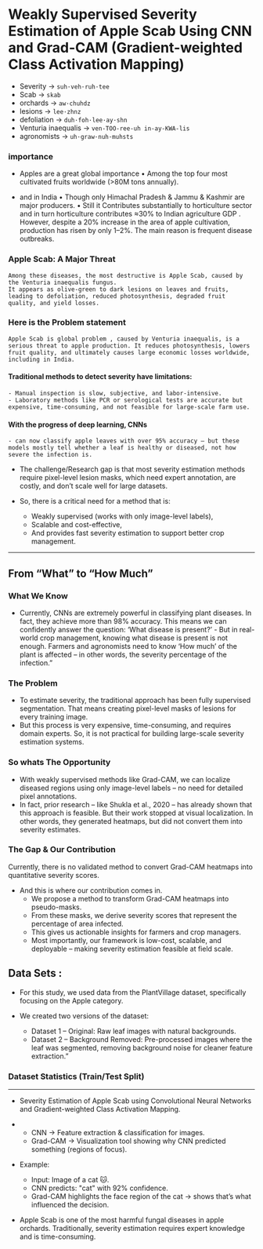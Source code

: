 # Weakly Supervised Severity Estimation of Apple Scab Using CNN and Grad-CAM (Gradient-weighted Class Activation Mapping)

- Severity -> `suh·veh·ruh·tee`
- Scab -> `skab`
- orchards -> `aw·chuhdz`
- lesions -> `lee·zhnz`
- defoliation -> `duh·foh·lee·ay·shn`
- Venturia inaequalis -> `ven-TOO-ree-uh in-ay-KWA-lis`
- agronomists -> `uh·graw·nuh·muhsts`


### importance
- Apples are a great global importance 
    • Among the top four most cultivated fruits worldwide (>80M tons annually).

- and in India 
    • Though only Himachal Pradesh & Jammu & Kashmir are major producers.
    • Still it Contributes substantially to horticulture sector and in turn horticulture contributes ≈30% to Indian agriculture GDP . 
    However, despite a 20% increase in the area of apple cultivation, production has risen by only 1–2%. The main reason is frequent disease outbreaks.

### Apple Scab: A Major Threat
    Among these diseases, the most destructive is Apple Scab, caused by the Venturia inaequalis fungus. 
    It appears as olive-green to dark lesions on leaves and fruits, leading to defoliation, reduced photosynthesis, degraded fruit quality, and yield losses.

### Here is the Problem statement
    Apple Scab is global problem , caused by Venturia inaequalis, is a serious threat to apple production. It reduces photosynthesis, lowers fruit quality, and ultimately causes large economic losses worldwide, including in India.

#### Traditional methods to detect severity have limitations:

    - Manual inspection is slow, subjective, and labor-intensive.
    - Laboratory methods like PCR or serological tests are accurate but expensive, time-consuming, and not feasible for large-scale farm use.

#### With the progress of deep learning, CNNs 
    - can now classify apple leaves with over 95% accuracy – but these models mostly tell whether a leaf is healthy or diseased, not how severe the infection is.

- The challenge/Research gap is that most severity estimation methods require pixel-level lesion masks, which need expert annotation, are costly, and don’t scale well for large datasets.

- So, there is a critical need for a method that is:
    - Weakly supervised (works with only image-level labels),
    - Scalable and cost-effective,
    - And provides fast severity estimation to support better crop management.

--------------------------------------------------------------------------------------------------------------------------------------------

## From “What” to “How Much”

### What We Know
   - Currently, CNNs are extremely powerful in classifying plant diseases. In fact, they achieve more than 98% accuracy. This means we can confidently answer the question: ‘What disease is present?’
    - But in real-world crop management, knowing what disease is present is not enough. Farmers and agronomists need to know ‘How much’ of the plant is affected – in other words, the severity percentage of the infection.”

### The Problem
- To estimate severity, the traditional approach has been fully supervised segmentation.
    That means creating pixel-level masks of lesions for every training image.
- But this process is very expensive, time-consuming, and requires domain experts.
So, it is not practical for building large-scale severity estimation systems.


### So whats The Opportunity
- With weakly supervised methods like Grad-CAM, we can localize diseased regions using only image-level labels – no need for detailed pixel annotations.
- In fact, prior research – like Shukla et al., 2020 – has already shown that this approach is feasible.
But their work stopped at visual localization. In other words, they generated heatmaps, but did not convert them into severity estimates.

### The Gap & Our Contribution

Currently, there is no validated method to convert Grad-CAM heatmaps into quantitative severity scores.

- And this is where our contribution comes in.
    - We propose a method to transform Grad-CAM heatmaps into pseudo-masks.
    - From these masks, we derive severity scores that represent the percentage of area infected.
    - This gives us actionable insights for farmers and crop managers.
    - Most importantly, our framework is low-cost, scalable, and deployable – making severity estimation feasible at field scale.


## Data Sets :
- For this study, we used data from the PlantVillage dataset, specifically focusing on the Apple category.

- We created two versions of the dataset:
    - Dataset 1 – Original: Raw leaf images with natural backgrounds.
    - Dataset 2 – Background Removed: Pre-processed images where the leaf was segmented, removing background noise for cleaner feature extraction.”

### Dataset Statistics (Train/Test Split)












--------------------------------------------------------------------------------------------------------------------------------------------
- Severity Estimation of Apple Scab using Convolutional Neural Networks and Gradient-weighted Class Activation Mapping.
- 
    - CNN → Feature extraction & classification for images.
    - Grad-CAM → Visualization tool showing why CNN predicted something (regions of focus).
- Example:
    - Input: Image of a cat 🐱.
    - CNN predicts: "cat" with 92% confidence.
    - Grad-CAM highlights the face region of the cat → shows that’s what influenced the decision.

- Apple Scab is one of the most harmful fungal diseases in apple orchards.
Traditionally, severity estimation requires expert knowledge and is time-consuming.


